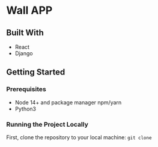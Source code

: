 # Wall APP
## Built With
- React
- Django


## Getting Started
### Prerequisites
- Node 14+ and package manager npm/yarn
- Python3

### Running the Project Locally
First, clone the repository to your local machine:
```git clone```
